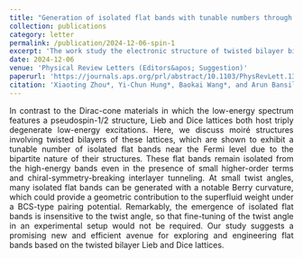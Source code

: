 ```yaml
---
title: "Generation of isolated flat bands with tunable numbers through moiré engineering"
collection: publications
category: letter
permalink: /publication/2024-12-06-spin-1
excerpt: 'The work study the electronic structure of twisted bilayer bipartite lattices with geometry-induced flat bands. We discovered that the flat bands persist and their numbers vary with the twist angle due to the bipartite lattice structure.'
date: 2024-12-06
venue: 'Physical Review Letters (Editors&apos; Suggestion)'
paperurl: 'https://journals.aps.org/prl/abstract/10.1103/PhysRevLett.133.236401'
citation: 'Xiaoting Zhou*, Yi-Chun Hung*, Baokai Wang*, and Arun Bansil. Generation of isolated flat bands with tunable numbers through moiré engineering <i>Phys. Rev. Lett. 133</i>, 236401 (2024).'
---
```

<p style="text-align: justify;">
In contrast to the Dirac-cone materials in which the low-energy spectrum features a pseudospin-1/2 structure, Lieb and Dice lattices both host triply degenerate low-energy excitations. Here, we discuss moiré structures involving twisted bilayers of these lattices, which are shown to exhibit a tunable number of isolated flat bands near the Fermi level due to the bipartite nature of their structures. These flat bands remain isolated from the high-energy bands even in the presence of small higher-order terms and chiral-symmetry-breaking interlayer tunneling. At small twist angles, many isolated flat bands can be generated with a notable Berry curvature, which could provide a geometric contribution to the superfluid weight under a BCS-type pairing potential. Remarkably, the emergence of isolated flat bands is insensitive to the twist angle, so that fine-tuning of the twist angle in an experimental setup would not be required. Our study suggests a promising new and efficient avenue for exploring and engineering flat bands based on the twisted bilayer Lieb and Dice lattices.
</p>